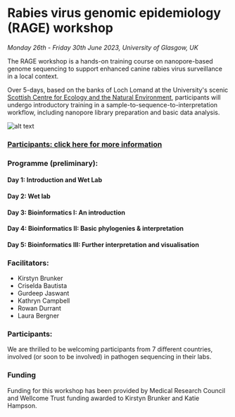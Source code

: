 # Rabies virus genomic epidemiology (RAGE) workshop

*Monday 26th - Friday 30th June 2023, University of Glasgow, UK*

The RAGE workshop is a hands-on training course on nanopore-based genome sequencing to support enhanced canine rabies virus surveillance in a local context.  

Over 5-days, based on the banks of Loch Lomand at the University's scenic [Scottish Centre for Ecology and the Natural Environment](https://www.gla.ac.uk/research/az/scene/), participants will undergo introductory training in  a sample-to-sequence-to-interpretation workflow, including nanopore library preparation and basic data analysis.

![alt text](https://www.urbanrealm.com/images/buildings/building_211.jpg)

### [Participants: click here for more information](participant_information/README.md)

### Programme (preliminary):

#### Day 1: Introduction and Wet Lab
#### Day 2: Wet lab
#### Day 3: Bioinformatics I: An introduction
#### Day 4: Bioinformatics II: Basic phylogenies & interpretation
#### Day 5: Bioinformatics III: Further interpretation and visualisation

### Facilitators:

* Kirstyn Brunker
* Criselda Bautista
* Gurdeep Jaswant
* Kathryn Campbell
* Rowan Durrant
* Laura Bergner

### Participants:
We are thrilled to be welcoming participants from 7 different countries, involved (or soon to be involved) in pathogen sequencing in their labs. 

### Funding
Funding for this workshop has been provided by Medical Research Council and Wellcome Trust funding awarded to Kirstyn Brunker and Katie Hampson.
